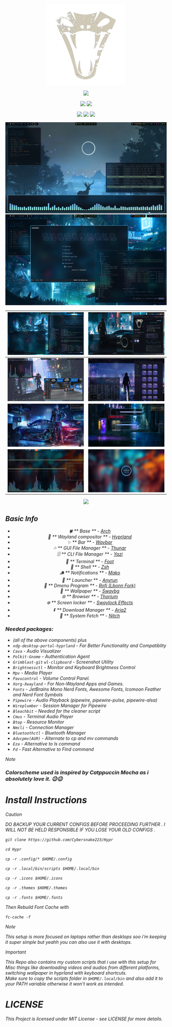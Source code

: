 <div align="center">
  <p></p>
  <p><b><i> <img src="assets/cslogo.png" </i></b></p> 
  <img src="https://readme-typing-svg.herokuapp.com?font=Righteous&weight=600&size=75&duration=1200&pause=1000&color=A024F7&center=true&vCenter=true&random=false&width=600&height=80&lines=Vicious+Viper"> 
</div>
<p></p>

<div align="center">
  <p></p>
  <p><b><i> <img src="https://img.shields.io/github/last-commit/Cybersnake223/Hypr?style=for-the-badge"> <img src="https://shields.io/maintenance/yes/2024?style=for-the-badge"> </i></b></p>
  <img src="https://img.shields.io/github/repo-size/Cybersnake223/Hypr?style=for-the-badge">
  <img src="https://img.shields.io/github/stars/Cybersnake223/Hypr?color=%23c4a7e7&style=for-the-badge">
  <img src="https://shields.io/github/license/Cybersnake223/Hypr?style=for-the-badge">
</div>
<p></p>



![1](assets/asset1.png)
![10](assets/asset10.png)

| ![2](assets/asset2.png) | ![3](assets/asset3.png) |
|---|---|
| ![4](assets/asset4.png) | ![5](assets/asset5.png) |
| ![6](assets/asset6.png) | ![7](assets/asset7.png) |
| ![8](assets/asset8.png) | ![9](assets/asset9.png) |


<div align="center"><img src="https://raw.githubusercontent.com/catppuccin/catppuccin/main/assets/footers/gray0_ctp_on_line.png"></div>


## _Basic Info_ 

<div align="center">
  <p> </p>

  
  - 🍀 ** Base ** - [Arch](https://archlinux.org/) 
  - 🌼 ** Wayland compositor ** - [Hyprland](https://hyprland.org/) 
  - ✨ ** Bar ** - [Waybar](https://github.com/Alexays/Waybar) 
  - 💦 ** GUI File Manager ** - [Thunar](https://gitlab.xfce.org/xfce/thunar) 
  - 🗄️ ** CLI File Manager ** - [Yazi](https://yazi-rs.github.io/docs/installation/) 
  - 🌷 ** Terminal ** - [Foot](https://github.com/DanteAlighierin/foot) 
  - 🍄 ** Shell ** - [Zsh](https://zsh.sourceforge.io/) 
  - 🪵 ** Notifications ** - [Mako](https://github.com/emersion/mako) 
  - 🌻 ** Launcher ** - [Anyrun](https://github.com/Kirottu/anyrun) 
  - 🚀 ** Dmenu Program ** - [Rofi (Lbonn Fork)](https://github.com/lbonn/rofi)
  - 🍁 ** Wallpaper ** - [Swaybg](https://codeberg.org/dnkl/wbg)
  - 🌐 ** Browser ** - [Thorium](https://thorium.rocks/) 
  - ❄️  ** Screen locker ** - [Swaylock Effects](https://github.com/DRAGONTOS/swaylock-effects) 
  - ⏬ ** Download Manager ** - [Aria2](https://github.com/aria2/aria2)
  - 🤖 ** System Fetch ** - [Nitch](https://github.com/ssleert/nitch)

</div>  


### _Needed packages:_

- (all of the above components) plus
- `xdg-desktop-portal-hyprland` - For Better Functionality and Compatiblity 
- `Cava` - Audio Visualizer 
- `Polkit-Gnome` - Authentication Agent
- `Grimblast-git` `wl-clipboard` - Screenshot Utility
- `Brightnessctl`  - Monitor and Keyboard Brightness Control 
- `Mpv` - Media Player
- `Pavucontrol` - Volume Control Panel. 
- `Xorg-Xwayland` - For Non-Wayland Apps and Games.
- `Fonts` - JetBrains Mono Nerd Fonts, Awesome Fonts, Icomoon Feather and Nerd Font Symbols
- `Pipewire` - Audio Playback (pipewire, pipewire-pulse, pipewire-alsa)
- `Wireplumber` - Session Manager for Pipewire
- `Bleachbit` - Needed for the cleaner script
- `Cmus` - Terminal Audio Player
- `Btop` - Resource Monitor
- `Nmcli` - Connection Manager
- `Bluetoothctl` - Bluetooth Manager
- `Advcpmv(AUR)` - Alternate to cp and mv commands
- `Eza` - Alternative to ls command
- `Fd` - Fast Alternative to Find command


> [!NOTE]
> ### **_Colorscheme used is inspired by Catppuccin Mocha as i absolutely love it._** 😉😉


# **Install Instructions**

> [!CAUTION] 
> DO BACKUP YOUR CURRENT CONFIGS BEFORE PROCEEDING FURTHER . I WILL NOT BE HELD RESPONSIBLE IF YOU LOSE YOUR OLD CONFIGS .



```
git clone https://github.com/Cybersnake223/Hypr
```

```
cd Hypr
```

```
cp -r .config/* $HOME/.config
```

```
cp -r .local/bin/scripts $HOME/.local/bin
```

```
cp -r .icons $HOME/.icons
```

```
cp -r .themes $HOME/.themes
```

```
cp -r .fonts $HOME/.fonts
```
Then Rebuild Font Cache with

```
fc-cache -f
```

> [!NOTE]
> This setup is more focused on laptops rather than desktops soo i'm keeping it super simple but yeahh you can also use it with desktops.    

> [!IMPORTANT]
> _This Repo also contains my custom scripts that i use with this setup for Misc things like downloading videos and audios from different platforms, switching wallpaper in hyprland with keyboard shortcuts._  
> _Make sure to copy the scripts folder in `$HOME/.local/bin` and also add it to your PATH variable otherwise it won't work as intended._

# LICENSE  
This Project is licensed under MIT License - see LICENSE for more details.   
